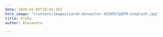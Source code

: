 ```yaml
---
date: 2020-01-05T18:42:36Z
hero_image: "/content/images/sarah-dorweiler-9Z1KRIfpBTM-unsplash.jpg"
title: Próba
author: Alexandra

---
```

